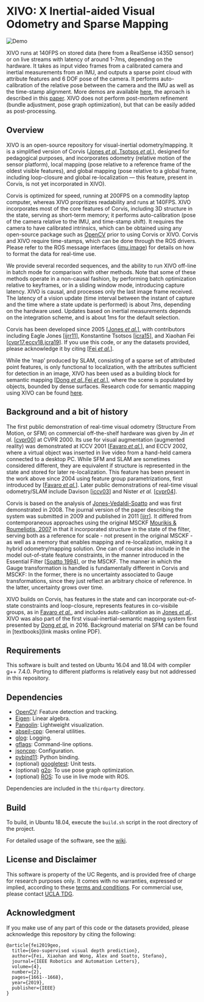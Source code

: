 # XIVO: X Inertial-aided Visual Odometry and Sparse Mapping


![Demo](misc/demo_ucla_e6.gif)

XIVO runs at 140FPS on stored data (here from a RealSense i435D sensor) or on live streams with latency of around 1-7ms, depending on the hardware. It takes as input video frames from a calibrated camera and inertial measurements from an IMU, and outputs a sparse point cloud with attribute features and 6 DOF pose of the camera. It performs auto-calibration of the relative pose between the camera and the IMU as well as the time-stamp alignment. More demos are available [here](demo.md), the aproach is described in this [paper][tsotsos_icra15]. XIVO does not perform post-mortem refinement (bundle adjustment, pose graph optimization), but that can be easily added as post-processing.

## Overview

XIVO is an open-source repository for visual-inertial odometry/mapping. It is a simplified version of Corvis ([Jones *et al.*][jones_ijrr11],[Tsotsos *et al.*][tsotsos_icra15]), designed for pedagogical purposes, and incorporates odometry (relative motion of the sensor platform), local mapping (pose relative to a reference frame of the oldest visible features), and global mapping (pose relative to a global frame, including loop-closure and global re-localization — this feature, present in Corvis, is not yet incorporated in XIVO).

Corvis is optimized for speed, running at 200FPS on a commodity laptop computer, whereas XIVO propritizes readability and runs at 140FPS. XIVO incorporates most of the core features of Corvis, including 3D structure in the state, serving as short-term memory; it performs auto-calibration (pose of the camera relative to the IMU, and time-stamp shift). It requires the camera to have calibrated intrinsics, which can be obtained using any open-source package such as [OpenCV][opencv] prior to using Corvis or XIVO. Corvis and XIVO require time-stamps, which can be done through the ROS drivers. Please refer to the ROS message interfaces ([imu][imu_msg],[image][image_msg]) for details on how to format the data for real-time use.

[imu_msg]: https://docs.ros.org/api/sensor_msgs/html/msg/Imu.html
[image_msg]: https://docs.ros.org/api/sensor_msgs/html/msg/Image.html

We provide several recorded sequences, and the ability to run XIVO off-line in batch mode for comparison with other methods. Note that some of these methods operate in a non-causal fashion, by performing batch optimization relative to keyframes, or in a sliding window mode, introducing capture latency. XIVO is causal, and processes only the last image frame received. The latency of a vision update (time interval between the instant of capture and the time where a state update is performed) is about 7ms, depending on the hardware used. Updates based on inertial measurements depends on the integration scheme, and is about 1ms for the default selection.

Corvis has been developed since 2005 \[[Jones *et al.*][jonesVS_07]\], with contributors including Eagle Jones \[[ijrr11][jones_ijrr11]\], Konstantine Tsotsos \[[icra15][tsotsos_icra15]\], and Xiaohan Fei \[[cvpr17][dong_cvpr17],[eccv18][fei_eccv18],[icra19][fei_icra19]\]. If you use this code, or any the datasets provided, please acknowledge it by citing \[[Fei *et al.*](#ack-anchor)\].

While the ‘map’ produced by SLAM, consisting of a sparse set of attributed point features,  is only functional to localization, with the attributes sufficient for detection in an image, XIVO has been used as a building block for semantic mapping \[[Dong *et al.*][dong_cvpr17],[Fei *et al.*][fei_eccv18]\], where the scene is populated by objects, bounded by dense surfaces. Research code for semantic mapping using XIVO can be found [here][visma_repo].

[jones_ijrr11]: http://vision.ucla.edu/papers/jonesS10IJRR.pdf
[tsotsos_icra15]: http://vision.ucla.edu/papers/tsotsosCS15.pdf
[dong_cvpr17]: http://openaccess.thecvf.com/content_cvpr_2017/papers/Dong_Visual-Inertial-Semantic_Scene_Representation_CVPR_2017_paper.pdf
[fei_eccv18]: http://openaccess.thecvf.com/content_ECCV_2018/papers/Xiaohan_Fei_Visual-Inertial_Object_Detection_ECCV_2018_paper.pdf
[fei_icra19]: https://arxiv.org/abs/1807.11130v3
[visma_repo]: https://github.com/feixh/VISMA-tracker


## Background and a bit of history

The first public demonstration of real-time visual odometry (Structure From Motion, or SFM) on commercial off-the-shelf hardware was given by Jin *et al.* \[[cvpr00][hailin_cvpr00]\] at CVPR 2000. Its use for visual augmentation (augmented reality) was demonstrated at ICCV 2001 \[[Favaro *et al.*][favaro_iccv01]\], and ECCV 2002, where a virtual object was inserted in live video from a hand-held camera connected to a desktop PC. While SFM and SLAM are sometimes considered different, they are equivalent if structure is represented in the state and stored for later re-localization. This feature has been present in the work above since 2004 using feature group parametrizations, first introduced by  \[[Favaro *et al.*][favaro_iccv01]\]. Later public demonstrations of real-time visual odometry/SLAM include Davison \[[iccv03][davison_iccv03]\] and Nister *et al.* \[[cvpr04][nister_cvpr04]\].

Corvis is based on the analysis of [Jones-Vedaldi-Soatto][jonesVS_07] and was first demonstrated in 2008. The journal version of the paper describing the system was submitted in 2009 and published in 2011 \[[ijrr][jones_ijrr11]\]. It differed from contemporaneous approaches using the original MSCKF [Mourikis & Roumeliotis, 2007][msckf] in that it incorporated structure in the state of the filter, serving both as a reference for scale - not present in the original MSCKF - as well as a memory that enables mapping and re-localization, making it a hybrid odometry/mapping solution. One can of course also include in the model out-of-state feature constraints, in the manner introduced in the Essential Filter \[[Soatto 1994][soatto_eccv94]\], or the MSCKF. The manner in which the Gauge transformation is handled is fundamentally different in Corvis and MSCKF: In the former, there is no uncertainty associated to Gauge transformations, since they just reflect an arbitrary choice of reference. In the latter, uncertainty grows over time.

XIVO builds on Corvis, has features in the state and can incorporate out-of-state constraints and loop-closure, represents features in co-visibile groups, as in [Favaro *et al.*][favaro_iccv01], and includes auto-calibration as in [Jones *et al.*][jonesVS_07]. XIVO was also part of the first visual-inertial-semantic mapping system first presented by [Dong *et al.*][dong_cvpr17] in 2016. Background material on SFM can be found in [textbooks](link masks online PDF).

[soatto_eccv94]: https://link.springer.com/chapter/10.1007/BFb0028335
[hailin_cvpr00]: http://vision.ucla.edu/papers/jinFS00.pdf
[favaro_iccv01]: http://vision.ucla.edu/papers/favaroJS01DEMO.pdf
[davison_iccv03]: https://www.robots.ox.ac.uk/ActiveVision/Publications/davison_iccv2003/davison_iccv2003.pdf
[nister_cvpr04]: https://ieeexplore.ieee.org/abstract/document/1315094
[jonesVS_07]: http://vision.ucla.edu/papers/jonesVS07.pdf
[msckf]: https://intra.ece.ucr.edu/~mourikis/tech_reports/TR_MSCKF.pdf

## Requirements

This software is built and tested on Ubuntu 16.04 and 18.04 with compiler g++ 7.4.0. Porting to different platforms is relatively easy but not addressed in this repository.

## Dependencies

- [OpenCV][opencv]: Feature detection and tracking.
- [Eigen][eigen]: Linear algebra.
- [Pangolin][pangolin]: Lightweight visualization.
- [abseil-cpp][absl]: General utilities.
- [glog][glog]: Logging.
- [gflags][gflags]: Command-line options.
- [jsoncpp][jsoncpp]: Configuration.
- [pybind11][pybind11]: Python binding.
- (optional) [googletest][gtest]: Unit tests.
- (optional) [g2o][g2o]: To use pose graph optimization.
- (optional) [ROS][ros]: To use in live mode with ROS.

Dependencies are included in the `thirdparty` directory.

[opencv]: https://opencv.org/
[eigen]: http://eigen.tuxfamily.org/index.php?title=Main_Page
[g2o]: https://github.com/RainerKuemmerle/g2o
[pangolin]: https://github.com/stevenlovegrove/Pangolin
[absl]: https://abseil.io/
[gtest]: https://github.com/google/googletest
[glog]: https://github.com/google/glog
[gflags]: https://github.com/gflags/gflags
[jsoncpp]: https://github.com/open-source-parsers/jsoncpp
[pybind11]: https://github.com/pybind/pybind11
[ros]: https://www.ros.org/

## Build

To build, in Ubuntu 18.04, execute the `build.sh` script in the root directory of the project. 

For detailed usage of the software, see the [wiki](wiki.md).


## License and Disclaimer

This software is property of the UC Regents, and is provided free of charge for research purposes only. It comes with no warranties, expressed or implied, according to these [terms and conditions](LICENSE). For commercial use, please contact [UCLA TDG](https://tdg.ucla.edu).

## <a name="ack-anchor"></a> Acknowledgment



If you make use of any part of this code or the datasets provided, please acknowledge this repository by citing the following:

```
@article{fei2019geo,
  title={Geo-supervised visual depth prediction},
  author={Fei, Xiaohan and Wong, Alex and Soatto, Stefano},
  journal={IEEE Robotics and Automation Letters},
  volume={4},
  number={2},
  pages={1661--1668},
  year={2019},
  publisher={IEEE}
}
```


